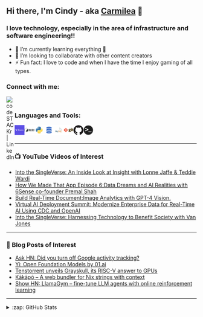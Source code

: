 
## Hi there, I'm Cindy - aka [Carmilea][website] 👋


### I love technology, especially in the area of infrastructure and software engineering!!

- 🌱 I’m currently learning everything 🤣
- 👯 I’m looking to collaborate with other content creators
- ⚡ Fun fact: I love to code and when I have the time I enjoy gaming of all types.


### Connect with me:

[<img align="left" alt="codeSTACKr | LinkedIn" width="22px" src="https://cdn.jsdelivr.net/npm/simple-icons@v3/icons/linkedin.svg" />][linkedin]

<br />

### Languages and Tools:

<!--
<img align="left" alt="HTML5" width="26px" src="https://raw.githubusercontent.com/github/explore/80688e429a7d4ef2fca1e82350fe8e3517d3494d/topics/html/html.png" />
<img align="left" alt="CSS3" width="26px" src="https://raw.githubusercontent.com/github/explore/80688e429a7d4ef2fca1e82350fe8e3517d3494d/topics/css/css.png" />
<img align="left" alt="Sass" width="26px" src="https://raw.githubusercontent.com/github/explore/80688e429a7d4ef2fca1e82350fe8e3517d3494d/topics/sass/sass.png" />
<img align="left" alt="JavaScript" width="26px" src="https://raw.githubusercontent.com/github/explore/80688e429a7d4ef2fca1e82350fe8e3517d3494d/topics/javascript/javascript.png" />
<img align="left" alt="React" width="26px" src="https://raw.githubusercontent.com/github/explore/80688e429a7d4ef2fca1e82350fe8e3517d3494d/topics/react/react.png" />
<img align="left" alt="GraphQL" width="26px" src="https://raw.githubusercontent.com/github/explore/80688e429a7d4ef2fca1e82350fe8e3517d3494d/topics/graphql/graphql.png" />
<img align="left" alt="Node.js" width="26px" src="https://raw.githubusercontent.com/github/explore/80688e429a7d4ef2fca1e82350fe8e3517d3494d/topics/nodejs/nodejs.png" />
-->
<img align="left" alt="SQL" width="26px" src="https://raw.githubusercontent.com/github/explore/80688e429a7d4ef2fca1e82350fe8e3517d3494d/topics/terraform/terraform.png" />
<img align="left" alt="SQL" width="26px" src="https://raw.githubusercontent.com/github/explore/80688e429a7d4ef2fca1e82350fe8e3517d3494d/topics/bash/bash.png" />
<img align="left" alt="SQL" width="26px" src="https://raw.githubusercontent.com/github/explore/80688e429a7d4ef2fca1e82350fe8e3517d3494d/topics/python/python.png" />
<img align="left" alt="SQL" width="26px" src="https://raw.githubusercontent.com/github/explore/80688e429a7d4ef2fca1e82350fe8e3517d3494d/topics/sql/sql.png" />
<img align="left" alt="MySQL" width="26px" src="https://raw.githubusercontent.com/github/explore/80688e429a7d4ef2fca1e82350fe8e3517d3494d/topics/mysql/mysql.png" />
<img align="left" alt="Git" width="26px" src="https://raw.githubusercontent.com/github/explore/80688e429a7d4ef2fca1e82350fe8e3517d3494d/topics/git/git.png" />
<img align="left" alt="GitHub" width="26px" src="https://raw.githubusercontent.com/github/explore/78df643247d429f6cc873026c0622819ad797942/topics/github/github.png" />
<img align="left" alt="Terminal" width="26px" src="https://raw.githubusercontent.com/github/explore/80688e429a7d4ef2fca1e82350fe8e3517d3494d/topics/terminal/terminal.png" />

<br />
<br />

---

### 📺  YouTube Videos of Interest

<!-- YOUTUBE:START -->
- [Into the SingleVerse: An Inside Look at Insight with Lonne Jaffe &amp; Teddie Wardi](https://www.youtube.com/watch?v=J-Vc6nl41dg)
- [How We Made That App Episode 6:Data Dreams and AI Realities with 6Sense co-founder Premal Shah](https://www.youtube.com/watch?v=4mA13rG89Cg)
- [Build Real-Time Document:Image Analytics with GPT-4 Vision.](https://www.youtube.com/watch?v=cOcJWHUPFGY)
- [Virtual AI Deployment Summit: Modernize Enterprise Data for Real-Time AI Using CDC and OpenAI](https://www.youtube.com/watch?v=NW0HwHbQm8Q)
- [Into the SingleVerse: Harnessing Technology to Benefit Society with Van Jones](https://www.youtube.com/watch?v=7tGVcSz3lHc)
<!-- YOUTUBE:END -->


---

### 📕  Blog Posts of Interest

<!-- BLOG-POST-LIST:START -->
- [Ask HN: Did you turn off Google activity tracking?](https://myactivity.google.com/?continue=https://myactivity.google.com/myactivity)
- [Yi: Open Foundation Models by 01.ai](https://arxiv.org/abs/2403.04652)
- [Tenstorrent unveils Grayskull, its RISC-V answer to GPUs](https://www.techradar.com/pro/firm-headed-by-legendary-chip-architect-behind-amd-zen-finally-releases-first-hardware-days-after-being-selected-to-build-the-future-of-ai-in-japan-tenstorrent-unveils-grayskull-its-risc-v-answer-to-gpus)
- [Kākāpō – A web bundler for Nix strings with context](https://github.com/adisbladis/kakapo)
- [Show HN: LlamaGym – fine-tune LLM agents with online reinforcement learning](https://github.com/KhoomeiK/LlamaGym)
<!-- BLOG-POST-LIST:END -->

---

<details>
  <summary>:zap: GitHub Stats</summary>
  <img align='left' alt='Carmilea's github stats' src='https://github-readme-stats.vercel.app/api?username=carmilea&show_icons=true&hide_border=true' />
</details>

[website]: https://memsql.com
[linkedin]: https://www.linkedin.com/in/cindy-parker






<!--### Hi there 👋

**carmilea/carmilea** is a ✨ _special_ ✨ repository because its `README.md` (this file) appears on your GitHub profile.

Here are some ideas to get you started:

- 🔭 I’m currently working on ...
- 🌱 I’m currently learning ...
- 👯 I’m looking to collaborate on ...
- 🤔 I’m looking for help with ...
- 💬 Ask me about ...
- 📫 How to reach me: ...
- 😄 Pronouns: ...
- ⚡ Fun fact: ...
-->
